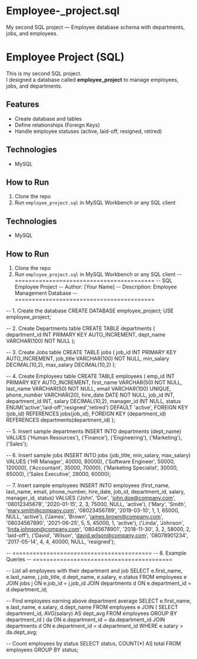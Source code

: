# Employee-_project.sql
My second SQL project — Employee database schema with departments, jobs, and employees.
# Employee Project (SQL)
This is my second SQL project.  
I designed a database called **employee_project** to manage employees, jobs, and departments.

## Features
- Create database and tables
- Define relationships (Foreign Keys)
- Handle employee statuses (active, laid-off, resigned, retired)

## Technologies
- MySQL

## How to Run
1. Clone the repo
2. Run `employee_project.sql` in MySQL Workbench or any SQL client

## Technologies
- MySQL

## How to Run
1. Clone the repo
2. Run `employee_project.sql` in MySQL Workbench or any SQL client
-- =========================================
-- SQL Employee Project
-- Author: [Your Name]
-- Description: Employee Management Database
-- =========================================

-- 1. Create the database
CREATE DATABASE employee_project;
USE employee_project;

-- 2. Create Departments table
CREATE TABLE departments (
    department_id INT PRIMARY KEY AUTO_INCREMENT,
    dept_name VARCHAR(100) NOT NULL
);

-- 3. Create Jobs table
CREATE TABLE jobs (
    job_id INT PRIMARY KEY AUTO_INCREMENT,
    job_title VARCHAR(100) NOT NULL,
    min_salary DECIMAL(10,2),
    max_salary DECIMAL(10,2)
);

-- 4. Create Employees table
CREATE TABLE employees (
    emp_id INT PRIMARY KEY AUTO_INCREMENT,
    first_name VARCHAR(50) NOT NULL,
    last_name VARCHAR(50) NOT NULL,
    email VARCHAR(100) UNIQUE,
    phone_number VARCHAR(20),
    hire_date DATE NOT NULL,
    job_id INT,
    department_id INT,
    salary DECIMAL(10,2),
    manager_id INT NULL,
    status ENUM('active','laid-off','resigned','retired') DEFAULT 'active',
    FOREIGN KEY (job_id) REFERENCES jobs(job_id),
    FOREIGN KEY (department_id) REFERENCES departments(department_id)
);

-- 5. Insert sample departments
INSERT INTO departments (dept_name) VALUES
('Human Resources'),
('Finance'),
('Engineering'),
('Marketing'),
('Sales');

-- 6. Insert sample jobs
INSERT INTO jobs (job_title, min_salary, max_salary) VALUES
('HR Manager', 40000, 80000),
('Software Engineer', 50000, 120000),
('Accountant', 35000, 70000),
('Marketing Specialist', 30000, 65000),
('Sales Executive', 28000, 60000);

-- 7. Insert sample employees
INSERT INTO employees (first_name, last_name, email, phone_number, hire_date, job_id, department_id, salary, manager_id, status) VALUES
('John', 'Doe', 'john.doe@company.com', '08012345678', '2020-01-15', 2, 3, 75000, NULL, 'active'),
('Mary', 'Smith', 'mary.smith@company.com', '08023456789', '2019-03-10', 1, 1, 65000, NULL, 'active'),
('James', 'Brown', 'james.brown@company.com', '08034567890', '2021-06-25', 5, 5, 45000, 1, 'active'),
('Linda', 'Johnson', 'linda.johnson@company.com', '08045678901', '2018-11-30', 3, 2, 58000, 2, 'laid-off'),
('David', 'Wilson', 'david.wilson@company.com', '08078901234', '2017-05-14', 4, 4, 40000, NULL, 'resigned');

-- =========================================
-- 8. Example Queries
-- =========================================

-- List all employees with their department and job
SELECT e.first_name, e.last_name, j.job_title, d.dept_name, e.salary, e.status
FROM employees e
JOIN jobs j ON e.job_id = j.job_id
JOIN departments d ON e.department_id = d.department_id;

-- Find employees earning above department average
SELECT e.first_name, e.last_name, e.salary, d.dept_name
FROM employees e
JOIN (
    SELECT department_id, AVG(salary) AS dept_avg
    FROM employees
    GROUP BY department_id
) da ON e.department_id = da.department_id
JOIN departments d ON e.department_id = d.department_id
WHERE e.salary > da.dept_avg;

-- Count employees by status
SELECT status, COUNT(*) AS total
FROM employees
GROUP BY status;   
